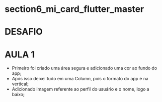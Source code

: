 # section6_mi_card_flutter_master

# DESAFIO

# AULA 1
- Primeiro foi criado uma área segura e adicionado uma cor ao fundo do app;
- Após isso deixei tudo em uma Column, pois o formato do app é na vertical;
- Adicionado imagem referente ao perfil do usuário e o nome, logo a baixo;

